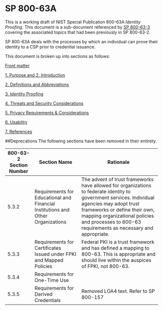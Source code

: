 # SP 800-63A

This is a working draft of NIST Special Publication 800-63A *Identity Proofing*. This document is a sub-document referenced by [SP 800-63-3](../sp800-63-3/README.md) covering the associated topics that had been previously in SP 800-63-2.

SP 800-63A deals with the processes by which an individual can prove their identity to a CSP prior to credential issuance.

This document is broken up into sections as follows:

[Front matter](cover.md)

[1. Purpose and 2. Introduction](sec1_2_introduction.md)

[2. Definitions and Abbreviations](sec3_definitions.md)

[3. Identity Proofing](sec5_proofing.md)

[4. Threats and Security Considerations](sec7_security.md)

[5. Privacy Requirements & Considerations](privacy.md)

[6. Usability](sec9_usability.md)

[7. References](sec10_references.md)

##Deprecations
The following sections have been removed in their entirety.

|**800-63-2 Section Number**   |     **Section Name**  | **Rationale** |
|---------------|------------------------|------------------|
|5.3.2 | Requirements for Educational and Financial Institutions and Other Organizations |The advent of trust frameworks have allowed for organizations to federate identity to government services.  Individual agencies may adopt trust frameworks or define their own, mapping organizational policies and processes to 800-63 requirements as necessary and appropriate.|
|5.3.3| Requirements for Certificates Issued under FPKI and Mapped Policies|Federal PKI is a trust framework and has defined a mapping to 800-63.  This is appropriate and should live within the auspices of FPKI, not 800-63.|
|5.3.4|Requirements for One-Time Use||
|5.3.5|Requirements for Derived Credentials|Removed LOA4 text. Refer to SP 800-157|